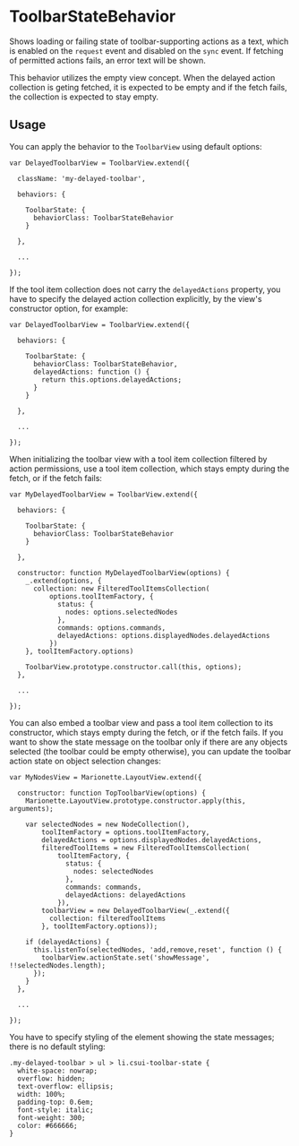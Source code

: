 ToolbarStateBehavior
=======================

Shows loading or failing state of toolbar-supporting actions as a text,
which is enabled on the `request` event and disabled on the `sync` event.
If fetching of permitted actions fails, an error text will be shown.

This behavior utilizes the empty view concept.  When the delayed action
collection is geting fetched, it is expected to be empty and if the fetch
fails, the collection is expected to stay empty.

Usage
-----

You can apply the behavior to the `ToolbarView` using default options:

    var DelayedToolbarView = ToolbarView.extend({

      className: 'my-delayed-toolbar',

      behaviors: {

        ToolbarState: {
          behaviorClass: ToolbarStateBehavior
        }

      },

      ...

    });

If the tool item collection does not carry the `delayedActions` property,
you have to specify the delayed action collection explicitly, by the view's
constructor option, for example:

    var DelayedToolbarView = ToolbarView.extend({

      behaviors: {

        ToolbarState: {
          behaviorClass: ToolbarStateBehavior,
          delayedActions: function () {
            return this.options.delayedActions;
          }
        }

      },

      ...

    });

When initializing the toolbar view with a tool item collection filtered
by action permissions, use a tool item collection, which stays empty
during the fetch, or if the fetch fails:

    var MyDelayedToolbarView = ToolbarView.extend({

      behaviors: {

        ToolbarState: {
          behaviorClass: ToolbarStateBehavior
        }

      },

      constructor: function MyDelayedToolbarView(options) {
        _.extend(options, {
          collection: new FilteredToolItemsCollection(
              options.toolItemFactory, {
                status: {
                  nodes: options.selectedNodes
                },
                commands: options.commands,
                delayedActions: options.displayedNodes.delayedActions
              })
        }, toolItemFactory.options)

        ToolbarView.prototype.constructor.call(this, options);
      },

      ...

    });

You can also embed a toolbar view and pass a tool item collection to its
constructor, which stays empty during the fetch, or if the fetch fails.
If you want to show the state message on the toolbar only if there are
any objects selected (the toolbar could be empty otherwise), you can update
the toolbar action state on object selection changes:

    var MyNodesView = Marionette.LayoutView.extend({

      constructor: function TopToolbarView(options) {
        Marionette.LayoutView.prototype.constructor.apply(this, arguments);

        var selectedNodes = new NodeCollection(),
            toolItemFactory = options.toolItemFactory,
            delayedActions = options.displayedNodes.delayedActions,
            filteredToolItems = new FilteredToolItemsCollection(
                toolItemFactory, {
                  status: {
                    nodes: selectedNodes
                  },
                  commands: commands,
                  delayedActions: delayedActions
                }),
            toolbarView = new DelayedToolbarView(_.extend({
              collection: filteredToolItems
            }, toolItemFactory.options));

        if (delayedActions) {
          this.listenTo(selectedNodes, 'add,remove,reset', function () {
            toolbarView.actionState.set('showMessage', !!selectedNodes.length);
          });
        }
      },

      ...

    });

You have to specify styling of the element showing the state messages;
there is no default styling:

    .my-delayed-toolbar > ul > li.csui-toolbar-state {
      white-space: nowrap;
      overflow: hidden;
      text-overflow: ellipsis;
      width: 100%;
      padding-top: 0.6em;
      font-style: italic;
      font-weight: 300;
      color: #666666;
    }
